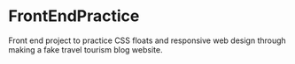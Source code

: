 # FrontEndPractice
Front end project to practice CSS floats and responsive web design through making a fake travel tourism blog website.
